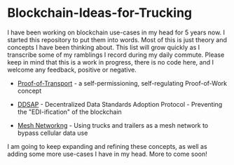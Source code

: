 # Blockchain-Ideas-for-Trucking

I have been working on blockchain use-cases in my head for 5 years now. I started this repository to put them into words. Most of this is just theory and concepts I have been thinking about. This list will grow quickly as I transcribe some of my ramblings I record during my daily commute. Please keep in mind that this is a work in progress, there is no code here, and I welcome any feedback, positive or negative. 

- [Proof-of-Transport](https://github.com/mkjohnson/Blockchain-Ideas-for-Trucking/blob/master/Proof-of-Transport.md) - a self-permissioning, self-regulating Proof-of-Work concept

- [DDSAP](https://github.com/mkjohnson/Blockchain-Ideas-for-Trucking/blob/master/DDSAP.md) - Decentralized Data Standards Adoption Protocol - Preventing the "EDI-ification" of the blockchain

- [Mesh Networkng](https://github.com/mkjohnson/Blockchain-Ideas-for-Trucking/blob/master/Tractor%20Mesh.md) - Using trucks and trailers as a mesh network to bypass cellular data use

I am going to keep expanding and refining these concepts, as well as adding some more use-cases I have in my head. More to come soon!
